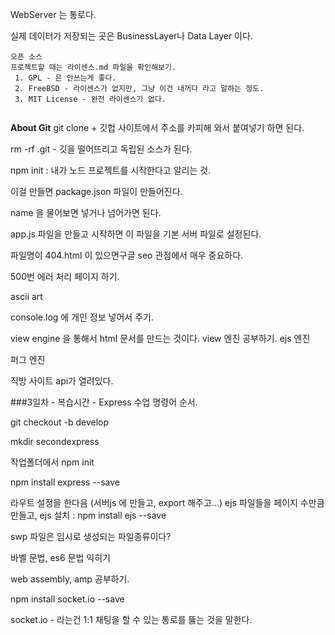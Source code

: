 WebServer 는 통로다. 

실제 데이터가 저장되는 곳은 BusinessLayer나  Data Layer 이다.



```
오픈 소스
프로젝트할 때는 라이센스.md 파일을 확인해보기.
 1. GPL - 은 안쓰는게 좋다.
 2. FreeBSD - 라이센스가 없지만, 그냥 이건 내꺼다 라고 말하는 정도.
 3. MIT License - 완전 라이센스가 없다. 
 
```
**About Git**
git clone + 깃헙 사이트에서 주소를 카피해 와서 붙여넣기 하면 된다.

rm -rf .git - 깃을 떨어뜨리고 독립된 소스가 된다.

npm init : 내가 노드 프로젝트를 시작한다고 알리는 것.

이걸 만들면 package.json 파일이 만들어진다.

name 을 물어보면 넣거나 넘어가면 된다.

app.js 파일을 만들고 시작하면 이 파일을 기본 서버 파일로 설정된다.

파일명이 404.html 이 있으면구글 seo 관점에서 매우 중요하다.

500번 에러 처리 페이지 하기.


ascii art


console.log 에 개인 정보 넣어서 주기.

view engine 을 통해서 html 문서를 만드는 것이다.
view 엔진 공부하기.
ejs 엔진

퍼그 엔진

직방 사이트 api가 열려있다.


###3일차 - 복습시간 - Express 수업 명령어 순서.

git checkout -b develop

mkdir secondexpress

작업폴더에서 npm init 

npm install express --save

라우트 설정을 한다음 (서버js 에 만들고, export 해주고...)
ejs 파일들을 페이지 수만큼 만들고,
ejs 설치 :  npm install ejs --save



swp 파일은 임시로 생성되는 파일종류이다?

바벨 문법, es6 문법 익히기

web assembly, amp 공부하기.

npm install socket.io --save

socket.io - 라는건 1:1 채팅을 할 수 있는 통로를 뚫는 것을 말한다.




